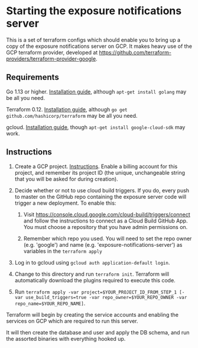 # Starting the exposure notifications server

This is a set of terraform configs which should enable you to bring up a copy of
the exposure notifications server on GCP.  It makes heavy use of the GCP
terraform provider, developed at
https://github.com/terraform-providers/terraform-provider-google.

## Requirements

Go 1.13 or higher.  [Installation guide](https://golang.org/doc/install),
although `apt-get install golang` may be all you need.

Terraform 0.12.  [Installation guide](https://www.terraform.io/downloads.html),
although `go get github.com/hashicorp/terraform` may be all you need.

gcloud.  [Installation guide](https://cloud.google.com/sdk/install), though
`apt-get install google-cloud-sdk` may work.

## Instructions

1. Create a GCP project.
[Instructions](https://cloud.google.com/resource-manager/docs/creating-managing-projects).
Enable a billing account for this project, and remember its project ID (the
unique, unchangeable string that you will be asked for during creation).

1. Decide whether or not to use cloud build triggers. If you do, every push to master on the GitHub repo containing
the exposure server code will trigger a new deployment. To enable this:

    1. Visit https://console.cloud.google.com/cloud-build/triggers/connect and follow the instructions to connect as a Cloud Build GitHub App. You must choose a repository that you have admin permissions on.

    1. Remember which repo you used. You will need to set the repo owner (e.g. 'google') and name (e.g. 'exposure-notifications-server') as variables in the `terraform apply`

1. Log in to gcloud using `gcloud auth application-default login`.

1. Change to this directory and run `terraform init`.  Terraform will
automatically download the plugins required to execute this code.

1. Run `terraform apply -var project=$YOUR_PROJECT_ID_FROM_STEP_1 [-var use_build_triggers=true -var repo_owner=$YOUR_REPO_OWNER -var repo_name=$YOUR_REPO_NAME]`.

Terraform will begin by creating the service accounts and enabling the services
on GCP which are required to run this server.

It will then create the database and user and apply the DB schema, and run the assorted binaries with everything hooked up.
